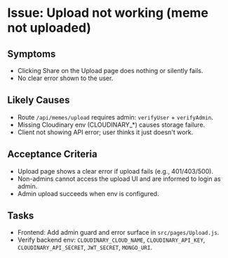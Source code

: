 # Issue: Upload not working (meme not uploaded)

## Symptoms

- Clicking Share on the Upload page does nothing or silently fails.
- No clear error shown to the user.

## Likely Causes

- Route `/api/memes/upload` requires admin: `verifyUser` + `verifyAdmin`.
- Missing Cloudinary env (CLOUDINARY\_\*) causes storage failure.
- Client not showing API error; user thinks it just doesn't work.

## Acceptance Criteria

- Upload page shows a clear error if upload fails (e.g., 401/403/500).
- Non-admins cannot access the upload UI and are informed to login as admin.
- Admin upload succeeds when env is configured.

## Tasks

- Frontend: Add admin guard and error surface in `src/pages/Upload.js`.
- Verify backend env: `CLOUDINARY_CLOUD_NAME`, `CLOUDINARY_API_KEY`, `CLOUDINARY_API_SECRET`, `JWT_SECRET`, `MONGO_URI`.

